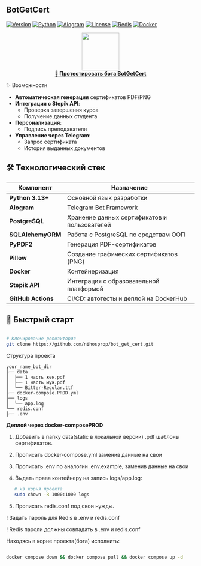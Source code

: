 ## BotGetCert
[![Version](https://img.shields.io/badge/version-v3.2-blue)](https://github.com/nihosprop/bot_get_cert.git)
[![Python](https://img.shields.io/badge/Python-3.13.1-green)](https://www.python.org/)
[![Aiogram](https://img.shields.io/badge/Aiogram-3.21-brightgreen)](https://docs.aiogram.dev/)
[![License](https://img.shields.io/badge/License-MIT-yellow.svg)](https://opensource.org/licenses/MIT)
[![Redis](https://img.shields.io/badge/Redis-7-red)](https://redis.io/)
[![Docker](https://img.shields.io/badge/Docker-20.10%2B-blue)](https://www.docker.com/)
<div align="center">
  <a href="https://t.me/certificates7_bot">
    <img src="https://img.icons8.com/clouds/100/000000/telegram-app.png" 
width="100"/>
    <br>
    <strong>🚀 Протестировать бота BotGetCert</strong>
  </a>
</div>

✨ Возможности

- **Автоматическая генерация** сертификатов PDF/PNG
- **Интеграция с Stepik API**:
  - Проверка завершения курса
  - Получение данных студента
- **Персонализация**:
  - Подпись преподавателя
- **Управление через Telegram**:
  - Запрос сертификата
  - История выданных документов

## 🛠 Технологический стек

| Компонент          | Назначение                                   |
|--------------------|----------------------------------------------|
| **Python 3.13+**   | Основной язык разработки                     |
| **Aiogram**        | Telegram Bot Framework                       |
| **PostgreSQL**     | Хранение данных сертификатов и пользователей |
| **SQLAlchemyORM**  | Работа с PostgreSQL по средствам ООП         |
| **PyPDF2**         | Генерация PDF-сертификатов                   |
| **Pillow**         | Создание графических сертификатов (PNG)      |
| **Docker**         | Контейнеризация                              |
| **Stepik API**     | Интеграция с образовательной платформой      |
| **GitHub Actions** | CI/CD: автотесты и деплой на DockerHub       |

## 🚀 Быстрый старт

```bash

# Клонирование репозитория
git clone https://github.com/nihosprop/bot_get_cert.git
```
Структура проекта
```
your_name_bot_dir
├── data
│  ├── 1 часть жен.pdf
│  ├── 1 часть муж.pdf
│  └── Bitter-Regular.ttf
├── docker-compose.PROD.yml
├── logs
│  └── app.log
└── redis.conf
├── .env
```

**Деплой через docker-composePROD**


1. Добавить в папку data(static в локальной версии) .pdf шаблоны сертификатов. 

2. Прописать docker-compose.yml заменив данные на свои

3. Прописать .env по аналогии .env.example, заменив данные на свои

4. Выдать права контейнеру на запись logs/app.log:
```bash
   # из корня проекта
   sudo chown -R 1000:1000 logs
```
5. Прописать redis.conf под свои нужды.

! Задать пароль для Redis в .env и redis.conf

! Redis пароли должны совпадать в .env и redis.conf


Находясь в корне проекта(бота) исполнить:
```bash

docker compose down && docker compose pull && docker compose up -d
```
